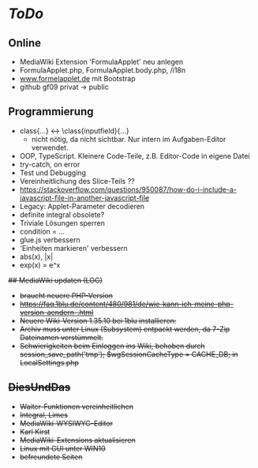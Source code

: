 # *ToDo* #
## Online
* MediaWiki Extension 'FormulaApplet' neu anlegen
* FormulaApplet.php, FormulaApplet.body.php, /i18n
* www.formelapplet.de mit Bootstrap
* github gf09 privat -> public

## Programmierung
* class{...} <-> \class{inputfield}{...}
    * nicht nötig, da nicht sichtbar. Nur intern im Aufgaben-Editor verwendet.
* OOP, TypeScript. Kleinere Code-Teile, z.B. Editor-Code in eigene Datei
* try-catch, on error
* Test und Debugging
* Vereinheitlichung des Slice-Teils ??
* https://stackoverflow.com/questions/950087/how-do-i-include-a-javascript-file-in-another-javascript-file
* Legacy: Applet-Parameter decodieren
* definite integral obsolete?
* Triviale Lösungen sperren
* condition = ...
* glue.js verbessern
* 'Einheiten markieren' verbessern
* abs(x), |x|
* exp(x) = e^x

<s>## MediaWiki updaten (LOG)
* braucht neuere PHP-Version
* https://faq.1blu.de/content/480/981/de/wie-kann-ich-meine-php-version-aendern-.html
* Neuere Wiki-Version 1.35.10 bei 1blu installieren:
* Archiv muss unter Linux (Subsystem) entpackt werden, 
  da 7-Zip Dateinamen verstümmelt.
* Schwierigkeiten beim Einloggen ins Wiki, behoben durch
  session_save_path('tmp');
  $wgSessionCacheType = CACHE_DB;
  in LocalSettings.php


## DiesUndDas
* Waiter-Funktionen vereinheitlichen
* Integral, Limes
* MediaWiki-WYSIWYG-Editor
* Karl Kirst
* MediaWiki-Extensions aktualisieren
* Linux mit GUI unter WIN10
* befreundete Seiten


